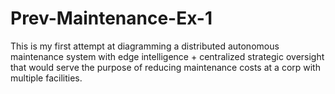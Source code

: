 # Prev-Maintenance-Ex-1
This is my first attempt at diagramming a distributed autonomous maintenance system with edge intelligence + centralized strategic oversight that would serve the purpose of reducing maintenance costs at a corp with multiple facilities.
